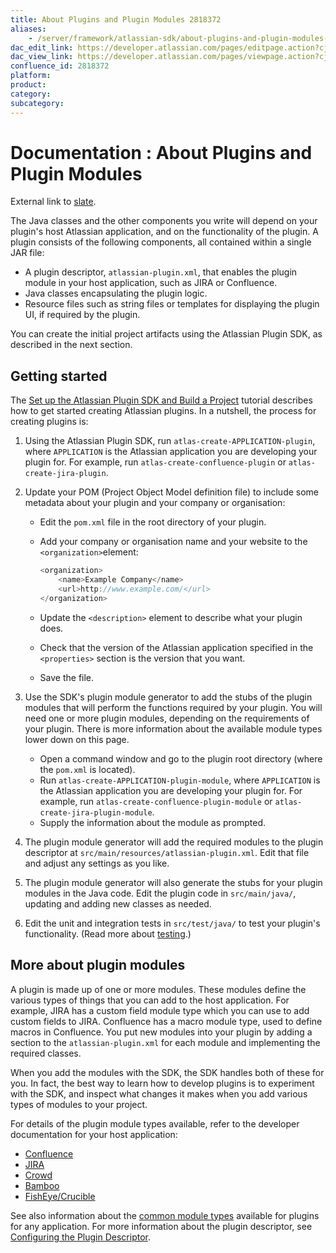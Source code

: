 ```yaml
---
title: About Plugins and Plugin Modules 2818372
aliases:
    - /server/framework/atlassian-sdk/about-plugins-and-plugin-modules-2818372.html
dac_edit_link: https://developer.atlassian.com/pages/editpage.action?cjm=wozere&pageId=2818372
dac_view_link: https://developer.atlassian.com/pages/viewpage.action?cjm=wozere&pageId=2818372
confluence_id: 2818372
platform:
product:
category:
subcategory:
---
```

# Documentation : About Plugins and Plugin Modules

External link to <a href="http://www.slate.com/" class="external-link">slate</a>.

The Java classes and the other components you write will depend on your plugin's host Atlassian application, and on the functionality of the plugin. A plugin consists of the following components, all contained within a single JAR file:

-   A plugin descriptor, `atlassian-plugin.xml`, that enables the plugin module in your host application, such as JIRA or Confluence.
-   Java classes encapsulating the plugin logic.
-   Resource files such as string files or templates for displaying the plugin UI, if required by the plugin.

You can create the initial project artifacts using the Atlassian Plugin SDK, as described in the next section.

## Getting started

The [Set up the Atlassian Plugin SDK and Build a Project](/server/framework/atlassian-sdk/set-up-the-atlassian-plugin-sdk-and-build-a-project) tutorial describes how to get started creating Atlassian plugins. In a nutshell, the process for creating plugins is:

1.  Using the Atlassian Plugin SDK, run `atlas-create-APPLICATION-plugin`, where `APPLICATION` is the Atlassian application you are developing your plugin for. For example, run `atlas-create-confluence-plugin` or `atlas-create-jira-plugin`.
2.  Update your POM (Project Object Model definition file) to include some metadata about your plugin and your company or organisation:
    -   Edit the `pom.xml` file in the root directory of your plugin.
    -   Add your company or organisation name and your website to the `<organization>`element:

        ``` javascript
        <organization>
            <name>Example Company</name>
            <url>http://www.example.com/</url>
        </organization>
        ```

    -   Update the `<description>` element to describe what your plugin does.
    -   Check that the version of the Atlassian application specified in the `<properties>` section is the version that you want.
    -   Save the file.

3.  Use the SDK's plugin module generator to add the stubs of the plugin modules that will perform the functions required by your plugin. You will need one or more plugin modules, depending on the requirements of your plugin. There is more information about the available module types lower down on this page.
    -   Open a command window and go to the plugin root directory (where the `pom.xml` is located).
    -   Run `atlas-create-APPLICATION-plugin-module`, where `APPLICATION` is the Atlassian application you are developing your plugin for. For example, run `atlas-create-confluence-plugin-module` or `atlas-create-jira-plugin-module`.
    -   Supply the information about the module as prompted.
4.  The plugin module generator will add the required modules to the plugin descriptor at `src/main/resources/atlassian-plugin.xml`. Edit that file and adjust any settings as you like.
5.  The plugin module generator will also generate the stubs for your plugin modules in the Java code. Edit the plugin code in `src/main/java/`, updating and adding new classes as needed.
6.  Edit the unit and integration tests in `src/test/java/` to test your plugin's functionality. (Read more about [testing](/server/framework/atlassian-sdk/reloading-a-plugin-after-changes-2818373.html).)

## More about plugin modules

A plugin is made up of one or more modules. These modules define the various types of things that you can add to the host application. For example, JIRA has a custom field module type which you can use to add custom fields to JIRA. Confluence has a macro module type, used to define macros in Confluence. You put new modules into your plugin by adding a section to the `atlassian-plugin.xml` for each module and implementing the required classes.

When you add the modules with the SDK, the SDK handles both of these for you. In fact, the best way to learn how to develop plugins is to experiment with the SDK, and inspect what changes it makes when you add various types of modules to your project.

For details of the plugin module types available, refer to the developer documentation for your host application:

-   [Confluence](https://developer.atlassian.com/display/CONFDEV/Confluence+Plugin+Module+Types)
-   [JIRA](https://developer.atlassian.com/display/JIRADEV/About+JIRA+Plugin+Development)
-   [Crowd](https://developer.atlassian.com/display/CROWDDEV/Developing+Plugins+for+Crowd)
-   [Bamboo](https://developer.atlassian.com/display/BAMBOODEV/Bamboo+Plugin+Module+Types)
-   [FishEye/Crucible](https://developer.atlassian.com/display/FECRUDEV/Plugin+Module+Types)

See also information about the [common module types](/server/framework/atlassian-sdk/plugin-modules) available for plugins for any application. For more information about the plugin descriptor, see [Configuring the Plugin Descriptor](/server/framework/atlassian-sdk/configuring-the-plugin-descriptor).





















































































































































































































































